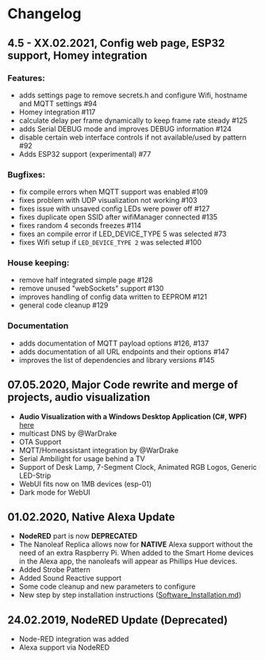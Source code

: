 # Changelog

## 4.5 - XX.02.2021, Config web page, ESP32 support, Homey integration

### Features:
- adds settings page to remove secrets.h and configure Wifi, hostname and MQTT settings #94
- Homey integration #117
- calculate delay per frame dynamically to keep frame rate steady #125
- adds Serial DEBUG mode and improves DEBUG information #124
- disable certain web interface controls if not available/used by pattern #92
- Adds ESP32 support (experimental) #77

### Bugfixes:
- fix compile errors when MQTT support was enabled #109
- fixes problem with UDP visualization not working #103
- fixes issue with unsaved config LEDs were power off #127
- fixes duplicate open SSID after wifiManager connected #135
- fixes random 4 seconds freezes #114
- fixes an compile error if LED_DEVICE_TYPE 5 was selected #73
- fixes Wifi setup if `LED_DEVICE_TYPE 2` was selected #100

### House keeping:
- remove half integrated simple page #128
- remove unused "webSockets" support #130
- improves handling of config data written to EEPROM #121
- general code cleanup #129

### Documentation
- adds documentation of MQTT payload options #126, #137
- adds documentation of all URL endpoints and their options #147
- improves the list of dependencies and library versions #145

## 07.05.2020, Major Code rewrite and merge of projects, audio visualization

- **Audio Visualization with a Windows Desktop Application (C#, WPF)** [here](https://github.com/NimmLor/IoT-Audio-Visualization-Center)
- multicast DNS by @WarDrake
- OTA Support
- MQTT/Homeassistant integration by @WarDrake
- Serial Ambilight for usage behind a TV
- Support of Desk Lamp, 7-Segment Clock, Animated RGB Logos, Generic LED-Strip
- WebUI fits now on 1MB devices (esp-01)
- Dark mode for WebUI

## 01.02.2020, Native Alexa Update

- **NodeRED** part is now **DEPRECATED**
- The Nanoleaf Replica allows now for **NATIVE** Alexa support without the need of an extra Raspberry Pi. When added to the Smart Home devices in the Alexa app, the nanoleafs will appear as Phillips Hue devices.
- Added Strobe Pattern
- Added Sound Reactive support
- Some code cleanup and new parameters to configure
- New step by step installation instructions ([Software_Installation.md](Software_Installation.md))

## 24.02.2019, NodeRED Update (Deprecated)

- Node-RED integration was added
- Alexa support via NodeRED
